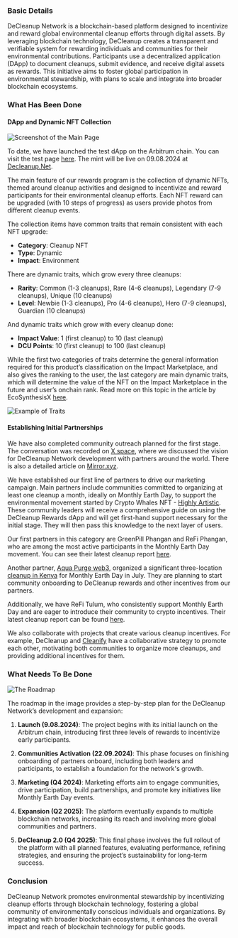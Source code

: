 ### Basic Details

DeCleanup Network is a blockchain-based platform designed to incentivize and reward global environmental cleanup efforts through digital assets. By leveraging blockchain technology, DeCleanup creates a transparent and verifiable system for rewarding individuals and communities for their environmental contributions. Participants use a decentralized application (DApp) to document cleanups, submit evidence, and receive digital assets as rewards. This initiative aims to foster global participation in environmental stewardship, with plans to scale and integrate into broader blockchain ecosystems.

### What Has Been Done

#### DApp and Dynamic NFT Collection

![Screenshot of the Main Page](https://beige-defiant-spoonbill-537.mypinata.cloud/ipfs/QmWjckBnwWkidWtTQwR17TrQWoo9j3FX5LLwRg8s3n12cN)

To date, we have launched the test dApp on the Arbitrum chain. You can visit the test page [here](https://dcutest.netlify.app/). The mint will be live on 09.08.2024 at [Decleanup.Net](https://decleanup.net).

The main feature of our rewards program is the collection of dynamic NFTs, themed around cleanup activities and designed to incentivize and reward participants for their environmental cleanup efforts. Each NFT reward can be upgraded (with 10 steps of progress) as users provide photos from different cleanup events.

The collection items have common traits that remain consistent with each NFT upgrade:
- **Category**: Cleanup NFT
- **Type**: Dynamic
- **Impact**: Environment

There are dynamic traits, which grow every three cleanups:
- **Rarity**: Common (1-3 cleanups), Rare (4-6 cleanups), Legendary (7-9 cleanups), Unique (10 cleanups)
- **Level**: Newbie (1-3 cleanups), Pro (4-6 cleanups), Hero (7-9 cleanups), Guardian (10 cleanups)

And dynamic traits which grow with every cleanup done:
- **Impact Value**: 1 (first cleanup) to 10 (last cleanup)
- **DCU Points**: 10 (first cleanup) to 100 (last cleanup)

While the first two categories of traits determine the general information required for this product’s classification on the Impact Marketplace, and also gives the ranking to the user, the last category are main dynamic traits, which will determine the value of the NFT on the Impact Marketplace in the future and user’s onchain rank. Read more on this topic in the article by EcoSynthesisX [here](https://mirror.xyz/ecosynthesisx.eth/zOdeuaeFfJUFScZZKu1OGF7cWCiRgUHQSGE-14cf8fo).

![Example of Traits](https://beige-defiant-spoonbill-537.mypinata.cloud/ipfs/QmfUA1PomqfsXPZod2oo79nrMq17xT1Rxo8EdWxwFFVHxM)

#### Establishing Initial Partnerships

We have also completed community outreach planned for the first stage. The conversation was recorded on [X space](https://twitter.com/i/spaces/1OwGWNjjQOqKQ), where we discussed the vision for DeCleanup Network development with partners around the world. There is also a detailed article on [Mirror.xyz](https://mirror.xyz/0x173D87dfa68aEB0E821C6021f5652B9C3a7556b4/ZzncKRu-Q-leEZkQ48Txm-NQRxG_hH3V3wyHaYUKfY).

We have established our first line of partners to drive our marketing campaign. Main partners include communities committed to organizing at least one cleanup a month, ideally on Monthly Earth Day, to support the environmental movement started by Crypto Whales NFT - [Highly Artistic](https://x.com/highlyartistic?s=21). These community leaders will receive a comprehensive guide on using the DeCleanup Rewards dApp and will get first-hand support necessary for the initial stage. They will then pass this knowledge to the next layer of users.

Our first partners in this category are GreenPill Phangan and ReFi Phangan, who are among the most active participants in the Monthly Earth Day movement. You can see their latest cleanup report [here](https://x.com/refiphangan/status/1815683299542761801?s=61).

Another partner, [Aqua Purge web3](https://x.com/aquapurgeweb3?s=21), organized a significant three-location [cleanup in Kenya](https://x.com/decentracleanup/status/1813189876155883700?s=61) for Monthly Earth Day in July. They are planning to start community onboarding to DeCleanup rewards and other incentives from our partners.

Additionally, we have ReFi Tulum, who consistently support Monthly Earth Day and are eager to introduce their community to crypto incentives. Their latest cleanup report can be found [here](https://x.com/refitulum/status/1815469046550479276?s=61).

We also collaborate with projects that create various cleanup incentives. For example, DeCleanup and [Cleanify](https://x.com/cleanify_vet?s=21) have a collaborative strategy to promote each other, motivating both communities to organize more cleanups, and providing additional incentives for them.

### What Needs To Be Done

![The Roadmap](https://beige-defiant-spoonbill-537.mypinata.cloud/ipfs/QmcAgDypdKSRtUkoaBGp3puYRWEuyEjT5BauuVmXDYz7y1)

The roadmap in the image provides a step-by-step plan for the DeCleanup Network’s development and expansion:

1. **Launch (9.08.2024)**: The project begins with its initial launch on the Arbitrum chain, introducing first three levels of rewards to incentivize early participants.

2. **Communities Activation (22.09.2024)**: This phase focuses on finishing onboarding of partners onboard, including both leaders and participants, to establish a foundation for the network's growth.

3. **Marketing (Q4 2024)**: Marketing efforts aim to engage communities, drive participation, build partnerships, and promote key initiatives like Monthly Earth Day events.

4. **Expansion (Q2 2025)**: The platform eventually expands to multiple blockchain networks, increasing its reach and involving more global communities and partners.

5. **DeCleanup 2.0 (Q4 2025)**: This final phase involves the full rollout of the platform with all planned features, evaluating performance, refining strategies, and ensuring the project’s sustainability for long-term success.

### Conclusion

DeCleanup Network promotes environmental stewardship by incentivizing cleanup efforts through blockchain technology, fostering a global community of environmentally conscious individuals and organizations. By integrating with broader blockchain ecosystems, it enhances the overall impact and reach of blockchain technology for public goods.
